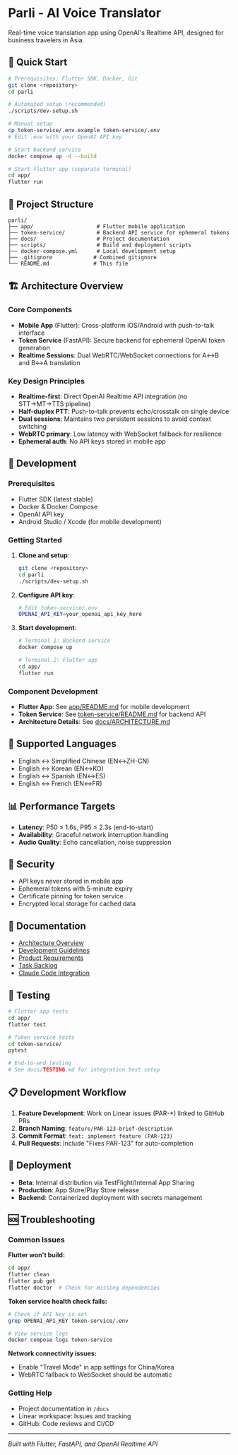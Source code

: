 # Parli - AI Voice Translator

Real-time voice translation app using OpenAI's Realtime API, designed for business travelers in Asia.

## 🚀 Quick Start

```bash
# Prerequisites: Flutter SDK, Docker, Git
git clone <repository>
cd parli

# Automated setup (recommended)
./scripts/dev-setup.sh

# Manual setup
cp token-service/.env.example token-service/.env
# Edit .env with your OpenAI API key

# Start backend service
docker compose up -d --build

# Start Flutter app (separate terminal)
cd app/
flutter run
```

## 📁 Project Structure

```
parli/
├── app/                    # Flutter mobile application
├── token-service/          # Backend API service for ephemeral tokens
├── docs/                   # Project documentation
├── scripts/                # Build and deployment scripts
├── docker-compose.yml      # Local development setup
├── .gitignore             # Combined gitignore
└── README.md              # This file
```

## 🏗️ Architecture Overview

### Core Components

- **Mobile App** (Flutter): Cross-platform iOS/Android with push-to-talk interface
- **Token Service** (FastAPI): Secure backend for ephemeral OpenAI token generation
- **Realtime Sessions**: Dual WebRTC/WebSocket connections for A↔B and B↔A translation

### Key Design Principles

- **Realtime-first**: Direct OpenAI Realtime API integration (no STT→MT→TTS pipeline)
- **Half-duplex PTT**: Push-to-talk prevents echo/crosstalk on single device  
- **Dual sessions**: Maintains two persistent sessions to avoid context switching
- **WebRTC primary**: Low latency with WebSocket fallback for resilience
- **Ephemeral auth**: No API keys stored in mobile app

## 📱 Development

### Prerequisites

- Flutter SDK (latest stable)
- Docker & Docker Compose
- OpenAI API key
- Android Studio / Xcode (for mobile development)

### Getting Started

1. **Clone and setup**:
   ```bash
   git clone <repository>
   cd parli
   ./scripts/dev-setup.sh
   ```

2. **Configure API key**:
   ```bash
   # Edit token-service/.env
   OPENAI_API_KEY=your_openai_api_key_here
   ```

3. **Start development**:
   ```bash
   # Terminal 1: Backend service
   docker compose up

   # Terminal 2: Flutter app
   cd app/
   flutter run
   ```

### Component Development

- **Flutter App**: See [app/README.md](app/README.md) for mobile development
- **Token Service**: See [token-service/README.md](token-service/README.md) for backend API
- **Architecture Details**: See [docs/ARCHITECTURE.md](docs/ARCHITECTURE.md)

## 🎯 Supported Languages

- English ↔ Simplified Chinese (EN↔ZH-CN)
- English ↔ Korean (EN↔KO)  
- English ↔ Spanish (EN↔ES)
- English ↔ French (EN↔FR)

## 📊 Performance Targets

- **Latency**: P50 ≤ 1.6s, P95 ≤ 2.3s (end-to-start)
- **Availability**: Graceful network interruption handling
- **Audio Quality**: Echo cancellation, noise suppression

## 🔐 Security

- API keys never stored in mobile app
- Ephemeral tokens with 5-minute expiry
- Certificate pinning for token service
- Encrypted local storage for cached data

## 📖 Documentation

- [Architecture Overview](docs/ARCHITECTURE.md)
- [Development Guidelines](docs/DEVELOPMENT.md)  
- [Product Requirements](PRD.md)
- [Task Backlog](TASKLIST.md)
- [Claude Code Integration](CLAUDE.md)

## 🧪 Testing

```bash
# Flutter app tests
cd app/
flutter test

# Token service tests  
cd token-service/
pytest

# End-to-end testing
# See docs/TESTING.md for integration test setup
```

## 📋 Development Workflow

1. **Feature Development**: Work on Linear issues (PAR-*) linked to GitHub PRs
2. **Branch Naming**: `feature/PAR-123-brief-description`
3. **Commit Format**: `feat: implement feature (PAR-123)`
4. **Pull Requests**: Include "Fixes PAR-123" for auto-completion

## 🚢 Deployment

- **Beta**: Internal distribution via TestFlight/Internal App Sharing
- **Production**: App Store/Play Store release
- **Backend**: Containerized deployment with secrets management

## 🆘 Troubleshooting

### Common Issues

**Flutter won't build:**
```bash
cd app/
flutter clean
flutter pub get
flutter doctor  # Check for missing dependencies
```

**Token service health check fails:**
```bash
# Check if API key is set
grep OPENAI_API_KEY token-service/.env

# View service logs
docker compose logs token-service
```

**Network connectivity issues:**
- Enable "Travel Mode" in app settings for China/Korea
- WebRTC fallback to WebSocket should be automatic

### Getting Help

- Project documentation in `/docs`
- Linear workspace: Issues and tracking
- GitHub: Code reviews and CI/CD

---

*Built with Flutter, FastAPI, and OpenAI Realtime API*